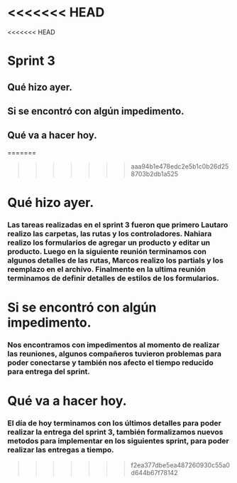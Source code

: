 <<<<<<< HEAD
=======
<<<<<<< HEAD
<!-- ULTIMATUM -->
# Sprint 3

## Qué hizo ayer.

## Si se encontró con algún impedimento.

## Qué va a hacer hoy.
=======

>>>>>>> aaa94b1e478edc2e5b1c0b26d258703b2db1a525
# Qué hizo ayer.
### Las tareas realizadas en el sprint 3 fueron que primero Lautaro realizo las carpetas, las rutas y los controladores. Nahiara realizo los formularios de agregar un producto y editar un producto. Luego en la siguiente reunión terminamos con algunos detalles de las rutas, Marcos realizo los partials y los reemplazo en el archivo. Finalmente en la ultima reunión terminamos de definir detalles de estilos de los formularios.

# Si se encontró con algún impedimento.
### Nos encontramos con impedimentos al momento de realizar las reuniones, algunos compañeros tuvieron problemas para poder conectarse y también nos afecto el tiempo reducido para entrega del sprint. 

# Qué va a hacer hoy.
### El día de hoy terminamos con los últimos detalles para poder realizar la entrega del sprint 3, también formalizamos nuevos metodos para implementar en los siguientes sprint, para poder realizar las entregas a tiempo.
>>>>>>> f2ea377dbe5ea487260930c55a0d644b67f78142
